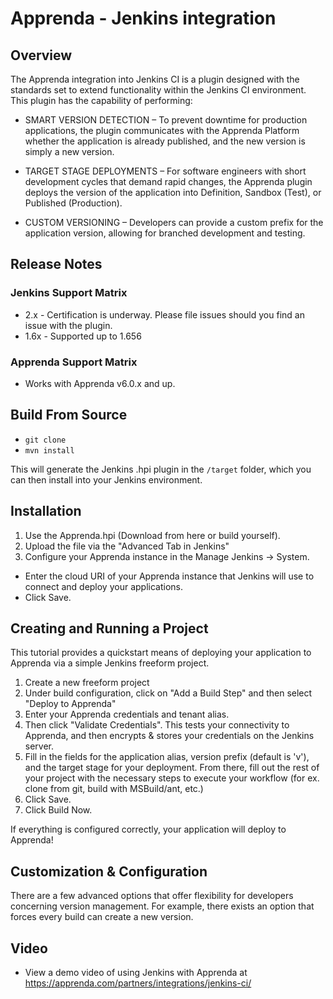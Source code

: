 # Apprenda - Jenkins integration

## Overview
The Apprenda integration into Jenkins CI is a plugin designed with the standards set to extend functionality within the Jenkins CI environment. This plugin has the capability of performing:

- SMART VERSION DETECTION – To prevent downtime for production applications, the plugin communicates with the Apprenda Platform whether the application is already published, and the new version is simply a new version.

- TARGET STAGE DEPLOYMENTS – For software engineers with short development cycles that demand rapid changes, the Apprenda plugin deploys the version of the application into Definition, Sandbox (Test), or Published (Production).

- CUSTOM VERSIONING – Developers can provide a custom prefix for the application version, allowing for branched development and testing.

## Release Notes

### Jenkins Support Matrix
- 2.x - Certification is underway. Please file issues should you find an issue with the plugin.
- 1.6x - Supported up to 1.656

### Apprenda Support Matrix
- Works with Apprenda v6.0.x and up.

## Build From Source

- `git clone`
- `mvn install`

This will generate the Jenkins .hpi plugin in the `/target` folder, which you can then install into your Jenkins environment.

## Installation
1. Use the Apprenda.hpi (Download from here or build yourself).
2. Upload the file via the "Advanced Tab in Jenkins"
3. Configure your Apprenda instance in the Manage Jenkins -> System.
  * Enter the cloud URI of your Apprenda instance that Jenkins will use to connect and deploy your applications.
  * Click Save.

## Creating and Running a Project
This tutorial provides a quickstart means of deploying your application to Apprenda via a simple Jenkins freeform project.

1. Create a new freeform project
2. Under build configuration, click on "Add a Build Step" and then select "Deploy to Apprenda"
3. Enter your Apprenda credentials and tenant alias.
4. Then click "Validate Credentials". This tests your connectivity to Apprenda, and then encrypts & stores your credentials on the Jenkins server.
5. Fill in the fields for the application alias, version prefix (default is 'v'), and the target stage for your deployment.
From there, fill out the rest of your project with the necessary steps to execute your workflow (for ex. clone from git, build with MSBuild/ant, etc.)
6. Click Save.
7. Click Build Now.

If everything is configured correctly, your application will deploy to Apprenda!

## Customization & Configuration

There are a few advanced options that offer flexibility for developers concerning version management. For example, there exists an option that forces every build can create a new version.

## Video
- View a demo video of using Jenkins with Apprenda at https://apprenda.com/partners/integrations/jenkins-ci/
